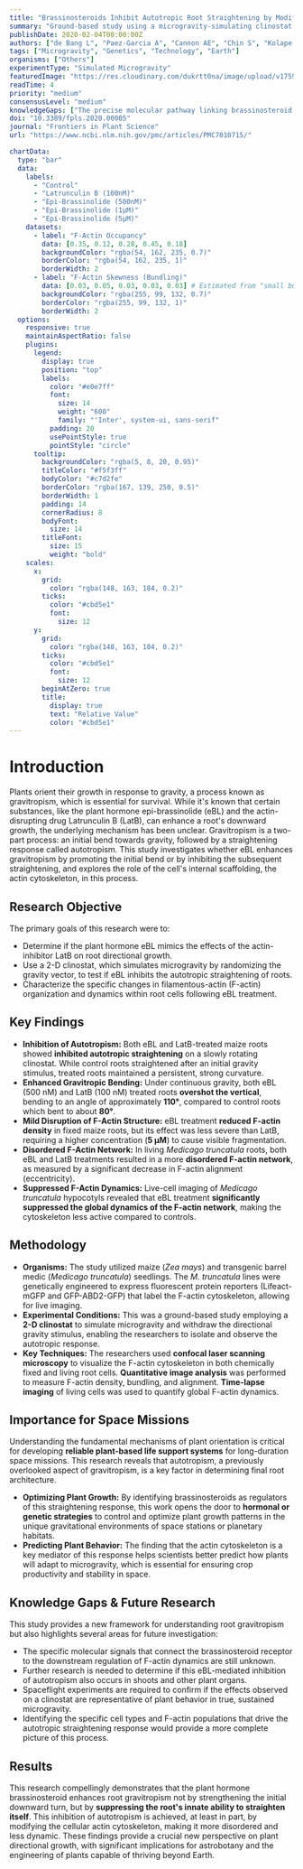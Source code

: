 ```yaml
---
title: "Brassinosteroids Inhibit Autotropic Root Straightening by Modifying Filamentous-Actin Organization and Dynamics"
summary: "Ground-based study using a microgravity-simulating clinostat reveals that the plant hormone brassinosteroid enhances root gravitropism by inhibiting the root's natural straightening response (autotropism). This effect is linked to the hormone's ability to alter the organization and reduce the dynamics of the actin cytoskeleton, providing a new mechanism for how plants control their growth orientation."
publishDate: 2020-02-04T00:00:00Z
authors: ["de Bang L", "Paez-Garcia A", "Cannon AE", "Chin S", "Kolape J", "Liao F", "Sparks JA", "Jiang Q", "Blancaflor EB"]
tags: ["Microgravity", "Genetics", "Technology", "Earth"]
organisms: ["Others"]
experimentType: "Simulated Microgravity"
featuredImage: "https://res.cloudinary.com/dukrtt0na/image/upload/v1759680890/dnetih2bkz06ky2pp7r8.jpg"
readTime: 4
priority: "medium"
consensusLevel: "medium"
knowledgeGaps: ["The precise molecular pathway linking brassinosteroid signaling to F-actin modification", "Whether this mechanism applies to other plant organs like shoots", "How clinostat results translate to true microgravity conditions", "The specific cell types responsible for the autotropic response"]
doi: "10.3389/fpls.2020.00005"
journal: "Frontiers in Plant Science"
url: "https://www.ncbi.nlm.nih.gov/pmc/articles/PMC7010715/"

chartData:
  type: "bar"
  data:
    labels:
      - "Control"
      - "Latrunculin B (100nM)"
      - "Epi-Brassinolide (500nM)"
      - "Epi-Brassinolide (1µM)"
      - "Epi-Brassinolide (5µM)"
    datasets:
      - label: "F-Actin Occupancy"
        data: [0.35, 0.12, 0.28, 0.45, 0.18]
        backgroundColor: "rgba(54, 162, 235, 0.7)"
        borderColor: "rgba(54, 162, 235, 1)"
        borderWidth: 2
      - label: "F-Actin Skewness (Bundling)"
        data: [0.03, 0.05, 0.03, 0.03, 0.03] # Estimated from "small but significant increase" for LatB and "not affected" for eBL
        backgroundColor: "rgba(255, 99, 132, 0.7)"
        borderColor: "rgba(255, 99, 132, 1)"
        borderWidth: 2
  options:
    responsive: true
    maintainAspectRatio: false
    plugins:
      legend:
        display: true
        position: "top"
        labels:
          color: "#e0e7ff"
          font:
            size: 14
            weight: "600"
            family: "'Inter', system-ui, sans-serif"
          padding: 20
          usePointStyle: true
          pointStyle: "circle"
      tooltip:
        backgroundColor: "rgba(5, 8, 20, 0.95)"
        titleColor: "#f5f3ff"
        bodyColor: "#c7d2fe"
        borderColor: "rgba(167, 139, 250, 0.5)"
        borderWidth: 1
        padding: 14
        cornerRadius: 8
        bodyFont:
          size: 14
        titleFont:
          size: 15
          weight: "bold"
    scales:
      x:
        grid:
          color: "rgba(148, 163, 184, 0.2)"
        ticks:
          color: "#cbd5e1"
          font:
            size: 12
      y:
        grid:
          color: "rgba(148, 163, 184, 0.2)"
        ticks:
          color: "#cbd5e1"
          font:
            size: 12
        beginAtZero: true
        title:
          display: true
          text: "Relative Value"
          color: "#cbd5e1"
---
```

# Introduction
Plants orient their growth in response to gravity, a process known as gravitropism, which is essential for survival. While it's known that certain substances, like the plant hormone epi-brassinolide (eBL) and the actin-disrupting drug Latrunculin B (LatB), can enhance a root's downward growth, the underlying mechanism has been unclear. Gravitropism is a two-part process: an initial bend towards gravity, followed by a straightening response called autotropism. This study investigates whether eBL enhances gravitropism by promoting the initial bend or by inhibiting the subsequent straightening, and explores the role of the cell's internal scaffolding, the actin cytoskeleton, in this process.

## Research Objective
The primary goals of this research were to:
- Determine if the plant hormone eBL mimics the effects of the actin-inhibitor LatB on root directional growth.
- Use a 2-D clinostat, which simulates microgravity by randomizing the gravity vector, to test if eBL inhibits the autotropic straightening of roots.
- Characterize the specific changes in filamentous-actin (F-actin) organization and dynamics within root cells following eBL treatment.

## Key Findings
- **Inhibition of Autotropism:** Both eBL and LatB-treated maize roots showed **inhibited autotropic straightening** on a slowly rotating clinostat. While control roots straightened after an initial gravity stimulus, treated roots maintained a persistent, strong curvature.
- **Enhanced Gravitropic Bending:** Under continuous gravity, both eBL (500 nM) and LatB (100 nM) treated roots **overshot the vertical**, bending to an angle of approximately **110°**, compared to control roots which bent to about **80°**.
- **Mild Disruption of F-Actin Structure:** eBL treatment **reduced F-actin density** in fixed maize roots, but its effect was less severe than LatB, requiring a higher concentration (**5 µM**) to cause visible fragmentation.
- **Disordered F-Actin Network:** In living *Medicago truncatula* roots, both eBL and LatB treatments resulted in a more **disordered F-actin network**, as measured by a significant decrease in F-actin alignment (eccentricity).
- **Suppressed F-Actin Dynamics:** Live-cell imaging of *Medicago truncatula* hypocotyls revealed that eBL treatment **significantly suppressed the global dynamics of the F-actin network**, making the cytoskeleton less active compared to controls.

## Methodology
- **Organisms:** The study utilized maize (*Zea mays*) and transgenic barrel medic (*Medicago truncatula*) seedlings. The *M. truncatula* lines were genetically engineered to express fluorescent protein reporters (Lifeact-mGFP and GFP-ABD2-GFP) that label the F-actin cytoskeleton, allowing for live imaging.
- **Experimental Conditions:** This was a ground-based study employing a **2-D clinostat** to simulate microgravity and withdraw the directional gravity stimulus, enabling the researchers to isolate and observe the autotropic response.
- **Key Techniques:** The researchers used **confocal laser scanning microscopy** to visualize the F-actin cytoskeleton in both chemically fixed and living root cells. **Quantitative image analysis** was performed to measure F-actin density, bundling, and alignment. **Time-lapse imaging** of living cells was used to quantify global F-actin dynamics.

## Importance for Space Missions
Understanding the fundamental mechanisms of plant orientation is critical for developing **reliable plant-based life support systems** for long-duration space missions. This research reveals that autotropism, a previously overlooked aspect of gravitropism, is a key factor in determining final root architecture.
- **Optimizing Plant Growth:** By identifying brassinosteroids as regulators of this straightening response, this work opens the door to **hormonal or genetic strategies** to control and optimize plant growth patterns in the unique gravitational environments of space stations or planetary habitats.
- **Predicting Plant Behavior:** The finding that the actin cytoskeleton is a key mediator of this response helps scientists better predict how plants will adapt to microgravity, which is essential for ensuring crop productivity and stability in space.

## Knowledge Gaps & Future Research
This study provides a new framework for understanding root gravitropism but also highlights several areas for future investigation:
- The specific molecular signals that connect the brassinosteroid receptor to the downstream regulation of F-actin dynamics are still unknown.
- Further research is needed to determine if this eBL-mediated inhibition of autotropism also occurs in shoots and other plant organs.
- Spaceflight experiments are required to confirm if the effects observed on a clinostat are representative of plant behavior in true, sustained microgravity.
- Identifying the specific cell types and F-actin populations that drive the autotropic straightening response would provide a more complete picture of this process.

## Results
This research compellingly demonstrates that the plant hormone brassinosteroid enhances root gravitropism not by strengthening the initial downward turn, but by **suppressing the root's innate ability to straighten itself**. This inhibition of autotropism is achieved, at least in part, by modifying the cellular actin cytoskeleton, making it more disordered and less dynamic. These findings provide a crucial new perspective on plant directional growth, with significant implications for astrobotany and the engineering of plants capable of thriving beyond Earth.